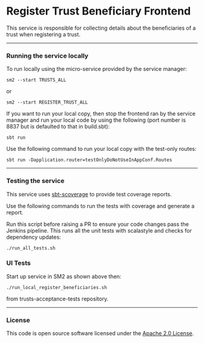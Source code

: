 
# Register Trust Beneficiary Frontend

This service is responsible for collecting details about the beneficiaries of a trust when registering a trust.

---

### Running the service locally

To run locally using the micro-service provided by the service manager:

```
sm2 --start TRUSTS_ALL
```

or

```
sm2 --start REGISTER_TRUST_ALL
```

If you want to run your local copy, then stop the frontend ran by the service manager and run your local code by using the following (port number is 8837 but is defaulted to that in build.sbt):

```
sbt run
```

Use the following command to run your local copy with the test-only routes:

```
sbt run -Dapplication.router=testOnlyDoNotUseInAppConf.Routes
```

---

### Testing the service

This service uses [sbt-scoverage](https://github.com/scoverage/sbt-scoverage) to
provide test coverage reports.

Use the following commands to run the tests with coverage and generate a report.

Run this script before raising a PR to ensure your code changes pass the Jenkins pipeline. This runs all the unit tests with scalastyle and checks for dependency updates:

```
./run_all_tests.sh
```

### UI Tests
Start up service in SM2 as shown above then:

```
./run_local_register_beneficiaries.sh
```
from trusts-acceptance-tests repository.

---

### License

This code is open source software licensed under the [Apache 2.0 License]("http://www.apache.org/licenses/LICENSE-2.0.html").
